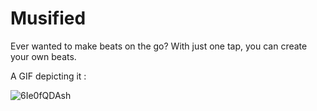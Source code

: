 # Musified

Ever wanted to make beats on the go? With just one tap, you can create your own beats.

A GIF depicting it : 



![6Ie0fQDAsh](https://user-images.githubusercontent.com/51396834/85502469-fed94e00-b604-11ea-820c-9858c3f5e363.gif)

